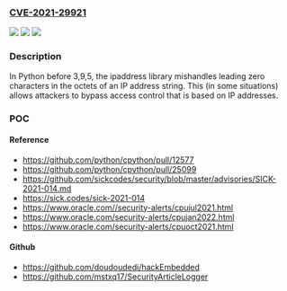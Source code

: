 ### [CVE-2021-29921](https://cve.mitre.org/cgi-bin/cvename.cgi?name=CVE-2021-29921)
![](https://img.shields.io/static/v1?label=Product&message=n%2Fa&color=blue)
![](https://img.shields.io/static/v1?label=Version&message=n%2Fa&color=blue)
![](https://img.shields.io/static/v1?label=Vulnerability&message=n%2Fa&color=brighgreen)

### Description

In Python before 3,9,5, the ipaddress library mishandles leading zero characters in the octets of an IP address string. This (in some situations) allows attackers to bypass access control that is based on IP addresses.

### POC

#### Reference
- https://github.com/python/cpython/pull/12577
- https://github.com/python/cpython/pull/25099
- https://github.com/sickcodes/security/blob/master/advisories/SICK-2021-014.md
- https://sick.codes/sick-2021-014
- https://www.oracle.com//security-alerts/cpujul2021.html
- https://www.oracle.com/security-alerts/cpujan2022.html
- https://www.oracle.com/security-alerts/cpuoct2021.html

#### Github
- https://github.com/doudoudedi/hackEmbedded
- https://github.com/mstxq17/SecurityArticleLogger

